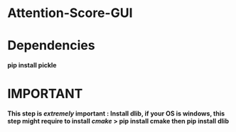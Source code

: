 # Attention-Score-GUI

# Dependencies
 **pip install pickle**
 [^2]: **pip install numpy**
 [^3]: **pip install matplotlib**
 [^4]: **pip install PyQt5**
 [^5]: **pip install cv2**
 [^6]: **pip install gaze_tracking**

# IMPORTANT
 **This step is _extremely_ important : Install dlib, if your OS is windows, this step might require to install _cmake_ > pip install cmake then pip install dlib**

 
